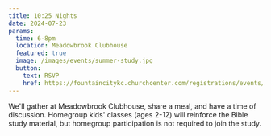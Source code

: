 ```yaml
---
title: 10:25 Nights
date: 2024-07-23
params:
  time: 6-8pm
  location: Meadowbrook Clubhouse
  featured: true
  image: /images/events/summer-study.jpg
  button:
    text: RSVP
    href: https://fountaincitykc.churchcenter.com/registrations/events/2401477
---
```


We'll gather at Meadowbrook Clubhouse, share a meal, and have a time of discussion. Homegroup kids' classes (ages 2-12) will reinforce the Bible study material, but homegroup participation is not required to join the study.
